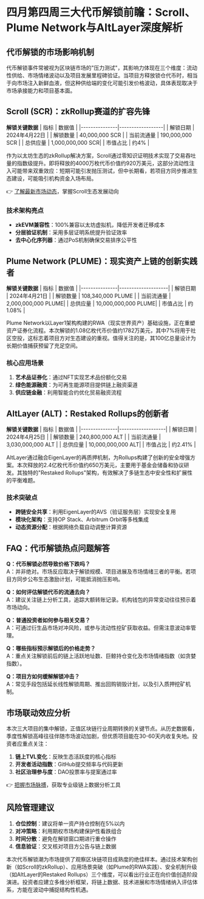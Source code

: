 # 四月第四周三大代币解锁前瞻：Scroll、Plume Network与AltLayer深度解析

## 代币解锁的市场影响机制

代币解锁事件常被视为区块链市场的"压力测试"，其影响力体现在三个维度：流动性供给、市场情绪波动以及项目发展里程碑验证。当项目方释放锁仓代币时，相当于向市场注入新鲜血液，但这种供给端的变化可能引发价格波动，具体表现取决于市场承接能力和项目基本面。

## Scroll (SCR)：zkRollup赛道的扩容先锋

**解锁关键数据**
| 指标          | 数据值           |
|---------------|------------------|
| 解锁日期      | 2024年4月22日    |
| 解锁数量      | 40,000,000 SCR   |
| 当前流通量    | 190,000,000 SCR  |
| 总供应量      | 1,000,000,000 SCR|
| 市值占比      | 约4%             |

作为以太坊生态的zkRollup解决方案，Scroll通过零知识证明技术实现了交易吞吐量的指数级提升。即将释放的4000万枚代币价值约920万美元，这部分流动性注入可能带来双重效应：短期可能引发抛压测试，但中长期看，若项目方同步推进生态建设，可能吸引机构资金入场布局。

👉 [了解最新市场动态](https://bit.ly/okx_welcome)，掌握Scroll生态发展动向

### 技术架构亮点
- **zkEVM兼容性**：100%兼容以太坊虚拟机，降低开发者迁移成本
- **分层验证机制**：采用多层证明系统提升验证效率
- **去中心化序列器**：通过PoS机制确保交易排序公平性

## Plume Network (PLUME)：现实资产上链的创新实践者

**解锁关键数据**
| 指标          | 数据值             |
|---------------|--------------------|
| 解锁日期      | 2024年4月21日      |
| 解锁数量      | 108,340,000 PLUME  |
| 当前流通量    | 2,000,000,000 PLUME|
| 总供应量      | 10,000,000,000 PLUME|
| 市值占比      | 约1.08%            |

Plume Network以Layer1架构构建的RWA（现实世界资产）基础设施，正在重塑资产证券化流程。本次解锁的1.08亿枚代币价值约1782万美元，其中7%将用于社区空投，这标志着项目方对生态建设的重视。值得关注的是，其100亿总量设计为长期价值捕获预留了充足空间。

### 核心应用场景
1. **艺术品证券化**：通过NFT实现艺术品份额化交易
2. **绿色能源融资**：为可再生能源项目提供链上融资渠道
3. **供应链金融**：利用智能合约优化贸易融资流程

## AltLayer (ALT)：Restaked Rollups的创新者

**解锁关键数据**
| 指标          | 数据值            |
|---------------|-------------------|
| 解锁日期      | 2024年4月25日     |
| 解锁数量      | 240,800,000 ALT   |
| 当前流通量    | 3,030,000,000 ALT |
| 总供应量      | 10,000,000,000 ALT|
| 市值占比      | 约2.41%           |

AltLayer通过融合EigenLayer的再质押机制，为Rollups构建了创新的安全增强方案。本次释放的2.4亿枚代币价值约650万美元，主要用于基金会储备和协议研发。其独特的"Restaked Rollups"架构，有效解决了多链生态中安全性和扩展性的平衡难题。

### 技术突破点
- **跨链安全共享**：利用EigenLayer的AVS（验证服务层）实现安全复用
- **模块化架构**：支持OP Stack、Arbitrum Orbit等多栈集成
- **动态资源分配**：根据网络负载自动调整计算资源

## FAQ：代币解锁热点问题解答

**Q：代币解锁必然导致价格下跌吗？**  
A：并非绝对。市场反应取决于解锁规模、项目进展及市场情绪三者的平衡。若项目方同步公布生态激励计划，可能抵消抛压影响。

**Q：如何评估解锁代币的流通去向？**  
A：建议关注链上分析工具，追踪大额转账记录。机构钱包的异常变动往往预示着市场动向。

**Q：普通投资者如何参与相关交易？**  
A：可通过衍生品市场对冲风险，或参与流动性挖矿获取收益。但需注意波动率管理。

**Q：哪些指标预示解锁后的价格走势？**  
A：重点关注解锁前后的链上活跃地址数、巨鲸持仓变化及市场情绪指数（如贪婪指数）。

**Q：项目方如何缓解解锁冲击？**  
A：常见手段包括延长线性解锁周期、推出回购销毁计划，以及引入质押挖矿机制。

## 市场联动效应分析

本次三大项目的集中解锁，正值区块链行业周期转换的关键节点。从历史数据看，季度性解锁高峰往往伴随市场波动加剧，但优质项目能在30-60天内收复失地。投资者应重点关注：

1. **链上TVL变化**：反映生态活跃度的核心指标
2. **开发者活动指数**：GitHub提交频率与代码更新
3. **社区治理参与度**：DAO投票率与提案通过率

👉 [把握市场脉搏](https://bit.ly/okx_welcome)，获取专业级链上数据分析工具

## 风险管理建议

1. **仓位控制**：建议将单一资产持仓控制在5%以内
2. **对冲策略**：利用期权市场构建保护性看跌组合
3. **时间分散**：避免在解锁窗口期进行重仓操作
4. **信息验证**：交叉核对项目方公告与链上数据

本次代币解锁潮为市场提供了观察区块链项目成熟度的绝佳样本。通过技术架构创新（如Scroll的zkRollup）、应用场景突破（如Plume的RWA实践）、安全机制升级（如AltLayer的Restaked Rollups）三个维度，可以看出行业正在向价值创造阶段演进。投资者应建立多维分析框架，将链上数据、技术进展和市场情绪纳入评估体系，方能在波动中捕捉结构性机遇。